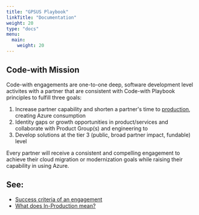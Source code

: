 ```yaml
---
title: "GPSUS Playbook"
linkTitle: "Documentation"
weight: 20
type: "docs"
menu:
  main:
    weight: 20
---
```


## Code-with Mission 

Code-with engagements are one-to-one deep, software development level activites with a partner that are consistent with Code-with Playbook principles to fulfill three goals:

1. Increase partner capability and shorten a partner's time to [production](./inprod.md), creating Azure consumption
2. Identity gaps or growth opportunities in product/services and collaborate with Product Group(s) and engineering to
3. Develop solutions at the tier 3 (public, broad partner impact, fundable) level 

Every partner will receive a consistent and compelling engagement to achieve their cloud migration or modernization goals while raising their capability in using Azure.

## See: 
-   [Success criteria of an engagement](./engagements.md)
-   [What does In-Production mean?](./inprod.md)